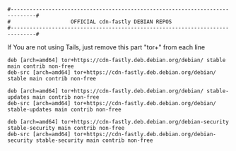     #------------------------------------------------------------------------------#
    #                   OFFICIAL cdn-fastly DEBIAN REPOS
    #------------------------------------------------------------------------------#

If You are not using Tails, just remove this part "tor+" from each line

```
deb [arch=amd64] tor+https://cdn-fastly.deb.debian.org/debian/ stable main contrib non-free
deb-src [arch=amd64] tor+https://cdn-fastly.deb.debian.org/debian/ stable main contrib non-free

deb [arch=amd64] tor+https://cdn-fastly.deb.debian.org/debian/ stable-updates main contrib non-free
deb-src [arch=amd64] tor+https://cdn-fastly.deb.debian.org/debian/ stable-updates main contrib non-free

deb [arch=amd64] tor+https://cdn-fastly.deb.debian.org/debian-security stable-security main contrib non-free
deb-src [arch=amd64] tor+https://cdn-fastly.deb.debian.org/debian-security stable-security main contrib non-free
```
